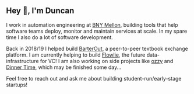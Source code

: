 ## Hey 👋, I'm Duncan

I work in automation engineering at [BNY Mellon](https://www.bnymellon.com/), building tools that help software teams deploy, monitor and maintain services at scale. In my spare time I also do a lot of software development.

Back in 2018/19 I helped build [BarterOut](https://github.com/BarterOut), a peer-to-peer textbook exchange platform.
I am currently helping to build [Flowlie](https://www.flowlie.com/), the future data-infrastructure for VC! I am also working on side projects like [ozzy](https://github.com/duncangrubbs/ozzy) and [Dinner Time](https://github.com/duncangrubbs/dinner-time), which may be finished some day...

Feel free to reach out and ask me about building student-run/early-stage startups!
